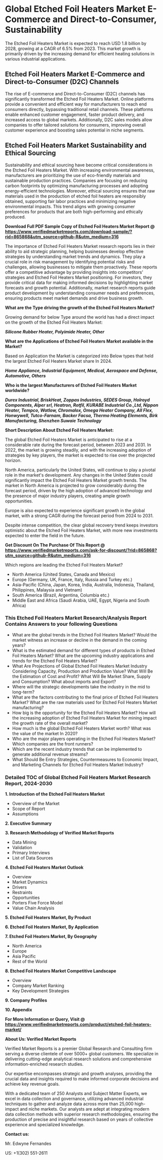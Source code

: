 <h1>Global Etched Foil Heaters Market E-Commerce and Direct-to-Consumer, Sustainability</h1><p class=""><p>The Etched Foil Heaters Market is expected to reach USD 1.8 billion by 2028, growing at a CAGR of 6.5% from 2023. This market growth is primarily driven by the increasing demand for efficient heating solutions in various industrial applications.</p><h2>Etched Foil Heaters Market E-Commerce and Direct-to-Consumer (D2C) Channels</h2><p>The rise of E-commerce and Direct-to-Consumer (D2C) channels has significantly transformed the Etched Foil Heaters Market. Online platforms provide a convenient and efficient way for manufacturers to reach end consumers directly, bypassing traditional retail channels. These platforms enable enhanced customer engagement, faster product delivery, and increased access to global markets. Additionally, D2C sales models allow companies to offer tailored solutions for consumers, improving overall customer experience and boosting sales potential in niche segments.</p><h2>Etched Foil Heaters Market Sustainability and Ethical Sourcing</h2><p>Sustainability and ethical sourcing have become critical considerations in the Etched Foil Heaters Market. With increasing environmental awareness, manufacturers are prioritizing the use of eco-friendly materials and sustainable production practices. Companies are focusing on reducing carbon footprints by optimizing manufacturing processes and adopting energy-efficient technologies. Moreover, ethical sourcing ensures that raw materials used in the production of etched foil heaters are responsibly obtained, supporting fair labor practices and minimizing negative environmental impacts. This trend aligns with growing consumer preferences for products that are both high-performing and ethically produced.</p></p><p class=""><strong>Download Full PDF Sample Copy of Etched Foil Heaters Market Report @ <a href="https://www.verifiedmarketreports.com/download-sample/?rid=865868&utm_source=github-R&utm_medium=316" target="_blank">https://www.verifiedmarketreports.com/download-sample/?rid=865868&utm_source=github-R&utm_medium=316</a></strong></p><p>The importance of&nbsp;Etched Foil Heaters Market research reports lies in their ability to aid strategic planning, helping businesses develop effective strategies by understanding market trends and dynamics. They play a crucial role in risk management by identifying potential risks and challenges, allowing businesses to mitigate them proactively. These reports offer a competitive advantage by providing insights into competitors' strategies and Etched Foil Heaters Market positioning. For investors, they provide critical data for making informed decisions by highlighting market forecasts and growth potential. Additionally, market research reports guide product development by understanding consumer needs and preferences, ensuring products meet market demands and drive business growth.</p><p><strong>What are the&nbsp;Type driving the growth of the Etched Foil Heaters Market?</strong></p><p id="" class="">Growing demand for below Type around the world has had a direct impact on the growth of the Etched Foil Heaters Market:</p><p class=""><em><strong>Silicone Rubber Heater, Polyimide Heater, Other</strong></em></p><p class=""><strong>What are the&nbsp;Applications&nbsp;of Etched Foil Heaters Market available in the Market?</strong></p><p id="" class="">Based on Application the Market is categorized into Below types that held the largest Etched Foil Heaters Market share In 2024.</p><p class=""><em><strong>Home Appliance, Industrial Equipment, Medical, Aerospace and Defense, Automotive, Others</strong></em></p><p class=""><strong>Who is the largest Manufacturers of Etched Foil Heaters Market worldwide?</strong></p><p><em><strong>Durex Industrial, BriskHeat, Zoppas Industries, SEDES Group, Holroyd Components, Alper srl, Heatron, Rotfil, KURABE Industrial Co.,Ltd, Nippon Heater, Tempco, Watlow, Chromalox, Omega Heater Company, All Flex, Honwywell, Tutco-Farnam, Backer Facsa, Thermo Heating Elements, Birk Manufacturing, Shenzhen Suwaie Technology</strong></em></p><p id="" class=""><strong>Short Description About Etched Foil Heaters Market:</strong></p><p>The global Etched Foil Heaters Market is anticipated to rise at a considerable rate during the forecast period, between 2023 and 2031. In 2022, the market is growing steadily, and with the increasing adoption of strategies by key players, the market is expected to rise over the projected horizon.</p><p>North America, particularly the United States, will continue to play a pivotal role in the market's development. Any changes in the United States could significantly impact the Etched Foil Heaters Market growth trends. The market in North America is projected to grow considerably during the forecast period, driven by the high adoption of advanced technology and the presence of major industry players, creating ample growth opportunities.</p><p>Europe is also expected to experience significant growth in the global market, with a strong CAGR during the forecast period from 2024 to 2031.</p><p>Despite intense competition, the clear global recovery trend keeps investors optimistic about the Etched Foil Heaters Market, with more new investments expected to enter the field in the future.</p><p id="" class=""><strong>Get Discount On The Purchase Of This Report @ <a href="https://www.verifiedmarketreports.com/ask-for-discount/?rid=865868?utm_source=github-R&utm_medium=316" target="_blank">https://www.verifiedmarketreports.com/ask-for-discount/?rid=865868?utm_source=github-R&utm_medium=316</a></strong></p><p class="">Which regions are leading the Etched Foil Heaters Market?</p><ul><li>North America (United States, Canada and Mexico)</li><li>Europe (Germany, UK, France, Italy, Russia and Turkey etc.)</li><li>Asia-Pacific (China, Japan, Korea, India, Australia, Indonesia, Thailand, Philippines, Malaysia and Vietnam)</li><li>South America (Brazil, Argentina, Columbia etc.)</li><li>Middle East and Africa (Saudi Arabia, UAE, Egypt, Nigeria and South Africa)</li></ul><h3 id="" class="">This Etched Foil Heaters Market Research/Analysis Report Contains Answers to your following Questions</h3><ul><li>What are the global trends in the Etched Foil Heaters Market? Would the market witness an increase or decline in the demand in the coming years?</li><li>What is the estimated demand for different types of products in Etched Foil Heaters Market? What are the upcoming industry applications and trends for the Etched Foil Heaters Market?</li><li>What Are Projections of Global Etched Foil Heaters Market Industry Considering Capacity, Production and Production Value? What Will Be the Estimation of Cost and Profit? What Will Be Market Share, Supply and Consumption? What about imports and Export?</li><li>Where will the strategic developments take the industry in the mid to long-term?</li><li>What are the factors contributing to the final price of Etched Foil Heaters Market? What are the raw materials used for Etched Foil Heaters Market manufacturing?</li><li>How big is the opportunity for the Etched Foil Heaters Market? How will the increasing adoption of Etched Foil Heaters Market for mining impact the growth rate of the overall market?</li><li>How much is the global Etched Foil Heaters Market worth? What was the value of the market In 2020?</li><li>Who are the major players operating in the Etched Foil Heaters Market? Which companies are the front runners?</li><li>Which are the recent industry trends that can be implemented to generate additional revenue streams?</li><li>What Should Be Entry Strategies, Countermeasures to Economic Impact, and Marketing Channels for Etched Foil Heaters Market Industry?</li></ul><h3 id="" class="">Detailed TOC of Global Etched Foil Heaters Market Research Report, 2024-2030</h3><p id="" class=""><strong>1. Introduction of the Etched Foil Heaters Market</strong></p><ul><li>Overview of the Market</li><li>Scope of Report</li><li>Assumptions</li></ul><p id="" class=""><strong>2. Executive Summary</strong></p><p id="" class=""><strong>3. Research Methodology of Verified Market Reports</strong></p><ul><li>Data Mining</li><li>Validation</li><li>Primary Interviews</li><li>List of Data Sources</li></ul><p id="" class=""><strong>4. Etched Foil Heaters Market Outlook</strong></p><ul><li>Overview</li><li>Market Dynamics</li><li>Drivers</li><li>Restraints</li><li>Opportunities</li><li>Porters Five Force Model</li><li>Value Chain Analysis</li></ul><p id="" class=""><strong>5. Etched Foil Heaters Market, By Product</strong></p><p id="" class=""><strong>6. Etched Foil Heaters Market, By Application</strong></p><p id="" class=""><strong>7. Etched Foil Heaters Market, By Geography</strong></p><ul><li>North America</li><li>Europe</li><li>Asia Pacific</li><li>Rest of the World</li></ul><p id="" class=""><strong>8. Etched Foil Heaters Market Competitive Landscape</strong></p><ul><li>Overview</li><li>Company Market Ranking</li><li>Key Development Strategies</li></ul><p id="" class=""><strong>9. Company Profiles</strong></p><p id="" class=""><strong>10. Appendix</strong></p><p id="" class=""><strong>For More Information or Query, Visit @ <a href="https://www.verifiedmarketreports.com/product/etched-foil-heaters-market/" target="_blank">https://www.verifiedmarketreports.com/product/etched-foil-heaters-market/</a></strong></p><p id="" class=""><strong>About Us: Verified Market Reports</strong></p><p id="" class="">Verified Market Reports is a premier Global Research and Consulting firm serving a diverse clientele of over 5000+ global customers. We specialize in delivering cutting-edge analytical research solutions and comprehensive information-enriched research studies.</p><p id="" class="">Our expertise encompasses strategic and growth analyses, providing the crucial data and insights required to make informed corporate decisions and achieve key revenue goals.</p><p id="" class="">With a dedicated team of 250 Analysts and Subject Matter Experts, we excel in data collection and governance, utilizing advanced industrial techniques to gather and analyze data across more than 25,000 high-impact and niche markets. Our analysts are adept at integrating modern data collection methods with superior research methodologies, ensuring the production of precise and insightful research based on years of collective experience and specialized knowledge.</p><p id="" class=""><strong>Contact us:</strong></p><p id="" class="">Mr. Edwyne Fernandes</p><p id="" class="">US: +1(302) 551-2611</p>